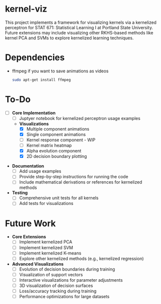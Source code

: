 # kernel-viz
This project implements a framework for visualizing kernels via a kernelized perceptron for STAT 671: Statistical Learning I at Portland State University. Future extensions may include visualizing other RKHS-based methods like kernel PCA and SVMs to explore kernelized learning techniques.


# Dependencies
 - ffmpeg if you want to save animations as videos
    ```bash
    sudo apt-get install ffmpeg
    ```

# To-Do
- [ ] **Core Implementation**
  - [ ] Juptyer notebook for kernelized perceptron usage examples

  - **Visualizations**
    - [x] Multiple component animations
    - [x] Single component animations
    - [ ] Kernel response component - WIP
    - [ ] Kernel matrix heatmap
    - [x] Alpha evolution component
    - [x] 2D decision boundary plotting

- **Documentation**
  - [ ] Add usage examples
  - [ ] Provide step-by-step instructions for running the code
  - [ ] Include mathematical derivations or references for kernelized methods

- **Testing**
  - [ ] Comprehensive unit tests for all kernels
  - [ ] Add tests for visualizations

# Future Work
- **Core Extensions**
  - [ ] Implement kernelized PCA
  - [ ] Implement kernelized SVM
  - [ ] Implement kernelized K-means
  - [ ] Explore other kernelized methods (e.g., kernelized regression)

- **Advanced Visualizations**
  - [ ] Evolution of decision boundaries during training
  - [ ] Visualization of support vectors
  - [ ] Interactive visualizations for parameter adjustments
  - [ ] 3D visualization of decision surfaces
  - [ ] Loss/accuracy tracking during training
  - [ ] Performance optimizations for large datasets

